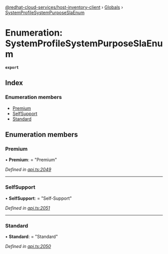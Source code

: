 [@redhat-cloud-services/host-inventory-client](../README.md) › [Globals](../globals.md) › [SystemProfileSystemPurposeSlaEnum](systemprofilesystempurposeslaenum.md)

# Enumeration: SystemProfileSystemPurposeSlaEnum

**`export`** 

## Index

### Enumeration members

* [Premium](systemprofilesystempurposeslaenum.md#premium)
* [SelfSupport](systemprofilesystempurposeslaenum.md#selfsupport)
* [Standard](systemprofilesystempurposeslaenum.md#standard)

## Enumeration members

###  Premium

• **Premium**: = "Premium"

*Defined in [api.ts:2049](https://github.com/RedHatInsights/javascript-clients/blob/master/packages/host-inventory/api.ts#L2049)*

___

###  SelfSupport

• **SelfSupport**: = "Self-Support"

*Defined in [api.ts:2051](https://github.com/RedHatInsights/javascript-clients/blob/master/packages/host-inventory/api.ts#L2051)*

___

###  Standard

• **Standard**: = "Standard"

*Defined in [api.ts:2050](https://github.com/RedHatInsights/javascript-clients/blob/master/packages/host-inventory/api.ts#L2050)*
